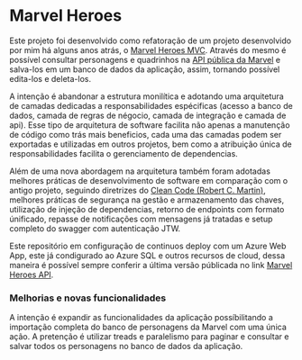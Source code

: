 
# Marvel Heroes

Este projeto foi desenvolvido como refatoração de um projeto desenvolvido por mim há alguns anos atrás, o [Marvel Heroes MVC](https://github.com/guibilar/Marvel "Marvel Heroes MVC"). Através do mesmo é possível consultar personagens e quadrinhos na [API pública da Marvel](https://developer.marvel.com/ "API pública da Marvel") e salva-los em um banco de dados da aplicação, assim, tornando possível edita-los e deleta-los.

A intenção é abandonar a estrutura monilítica e adotando uma arquitetura de camadas dedicadas a responsabilidades espécificas (acesso a banco de dados, camada de regras de négocio, camada de integração e camada de api). Esse tipo de arquitetura de software facilita não apenas a manutenção de código como trás mais beneficios, cada uma das camadas podem ser exportadas e utilizadas em outros projetos, bem como a atribuição única de responsabilidades facilita o gerenciamento de dependencias.

Além de uma nova abordagem na arquitetura também foram adotadas melhores práticas de desenvolvimento de software em comparação com o antigo projeto, seguindo diretrizes do [Clean Code (Robert C. Martin)](https://en.wikipedia.org/wiki/Robert_C._Martin "Clean Code (Robert C. Martin)"), melhores práticas de segurança na gestão e armazenamento das chaves, utilização de injeção de dependencias, retorno de endpoints com formato únificado, repasse de notificações com mensagens já tratadas e setup completo do swagger com autenticação JTW.

Este repositório em configuração de continuos deploy com um Azure Web App, este já condigurado ao Azure SQL e outros recursos de cloud, dessa maneira é possível sempre conferir a última versão públicada no link [Marvel Heroes API](https://marvelheroesapi20210411203526.azurewebsites.net/swagger/index.html "Marvel Heroes API").

### Melhorias e novas funcionalidades
A intenção é expandir as funcionalidades da aplicação possíbilitando a importação completa do banco de personagens da Marvel com uma única ação. A pretenção é utilizar treads e paralelismo para paginar e consultar e salvar todos os personagens no banco de dados da aplicação.

